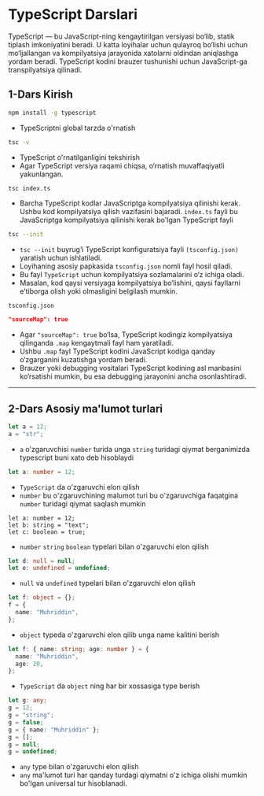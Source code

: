 # **TypeScript Darslari**

TypeScript — bu JavaScript-ning kengaytirilgan versiyasi bo‘lib, statik tiplash imkoniyatini beradi. U katta loyihalar uchun qulayroq bo‘lishi uchun mo‘ljallangan va kompilyatsiya jarayonida xatolarni oldindan aniqlashga yordam beradi. TypeScript kodini brauzer tushunishi uchun JavaScript-ga transpilyatsiya qilinadi.

## **1-Dars Kirish**

```bash
npm install -g typescript
```

- TypeScriptni global tarzda o'rnatish

```bash
tsc -v
```

- TypeScript o'rnatilganligini tekshirish
- Agar TypeScript versiya raqami chiqsa, o‘rnatish muvaffaqiyatli yakunlangan.

```bash
tsc index.ts
```

- Barcha TypeScript kodlar JavaScriptga kompilyatsiya qilinishi kerak. Ushbu kod kompilyatsiya qilish vazifasini bajaradi. `index.ts` fayli bu JavaScriptga kompilyatsiya qilinishi kerak bo'lgan TypeScript fayli

```bash
tsc --init
```

- `tsc --init` buyrug‘i TypeScript konfiguratsiya fayli `(tsconfig.json)` yaratish uchun ishlatiladi.
- Loyihaning asosiy papkasida `tsconfig.json` nomli fayl hosil qiladi.
- Bu fayl `TypeScript` uchun kompilyatsiya sozlamalarini o‘z ichiga oladi.
- Masalan, kod qaysi versiyaga kompilyatsiya bo‘lishini, qaysi fayllarni e’tiborga olish yoki olmasligini belgilash mumkin.

`tsconfig.json`

```json
"sourceMap": true
```

- Agar `"sourceMap": true` bo‘lsa, TypeScript kodingiz kompilyatsiya qilinganda `.map` kengaytmali fayl ham yaratiladi.
- Ushbu `.map` fayl TypeScript kodini JavaScript kodiga qanday o‘zgarganini kuzatishga yordam beradi.
- Brauzer yoki debugging vositalari TypeScript kodining asl manbasini ko‘rsatishi mumkin, bu esa debugging jarayonini ancha osonlashtiradi.

---

## **2-Dars Asosiy ma'lumot turlari**

```ts
let a = 12;
a = "str";
```

- `a` o'zgaruvchisi `number` turida unga `string` turidagi qiymat berganimizda typescript buni xato deb hisoblaydi

```ts
let a: number = 12;
```

- `TypeScript` da o'zgaruvchi elon qilish
- `number` bu o'zgaruvchining malumot turi bu o'zgaruvchiga faqatgina `number` turidagi qiymat saqlash mumkin

```tsx
let a: number = 12;
let b: string = "text";
let c: boolean = true;
```

- `number` `string` `boolean` typelari bilan o'zgaruvchi elon qilish

```ts
let d: null = null;
let e: undefined = undefined;
```

- `null` va `undefined` typelari bilan o'zgaruvchi elon qilish

```ts
let f: object = {};
f = {
  name: "Muhriddin",
};
```

- `object` typeda o'zgaruvchi elon qilib unga name kalitini berish

```ts
let f: { name: string; age: number } = {
  name: "Muhriddin",
  age: 20,
};
```

- `TypeScript` da `object` ning har bir xossasiga type berish

```ts
let g: any;
g = 12;
g = "string";
g = false;
g = { name: "Muhriddin" };
g = [];
g = null;
g = undefined;
```

- `any` type bilan o'zgaruvchi elon qilish
- `any` ma'lumot turi har qanday turdagi qiymatni o'z ichiga olishi mumkin bo'lgan universal tur hisoblanadi.
